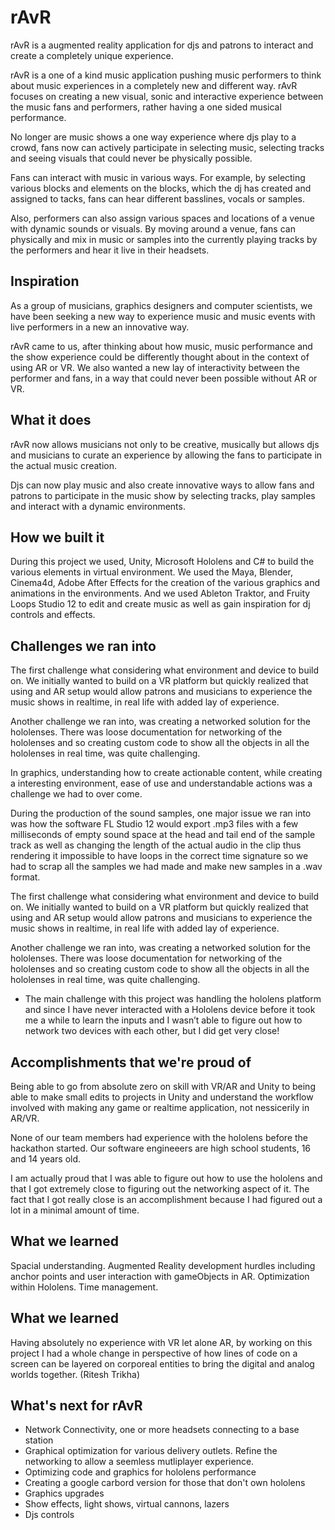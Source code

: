 # rAvR

rAvR is a augmented reality application for djs and patrons to interact and create a completely unique experience.

rAvR is a one of a kind music application pushing music performers to think about music experiences in a completely new and different way. rAvR focuses on creating a new visual, sonic and interactive experience between the music fans and performers, rather having a one sided musical performance. 

No longer are music shows a one way experience where djs play to a crowd, fans now can actively participate in selecting music, selecting tracks and seeing visuals that could never be physically possible.

Fans can interact with music in various ways. For example, by selecting various blocks and elements on the blocks, which the dj has created and assigned to tacks, fans can hear different basslines, vocals or samples. 

Also, performers can also assign various spaces and locations of a venue with dynamic sounds or visuals. By moving around a venue, fans can physically and mix in music or samples into the currently playing tracks by the performers and hear it live in their headsets.



## Inspiration

As a group of musicians, graphics designers and computer scientists, we have been seeking a new way to experience music and music events with live performers in a new an innovative way. 

rAvR came to us, after thinking about how music, music performance and the show experience could be differently thought about in the context of using AR or VR. We also wanted a new lay of interactivity between the performer and fans, in a way that could never been possible without AR or VR.



## What it does



rAvR now allows musicians not only to be creative, musically but allows djs and musicians to curate an experience by allowing the fans to participate in the actual music creation. 

Djs can now play music and also create innovative ways to allow fans and patrons to participate in the music show by selecting tracks, play samples and interact with a dynamic environments.

## How we built it

During this project we used, Unity, Microsoft Hololens and C# to build the various elements in virtual environment. We used the  Maya, Blender, Cinema4d, Adobe After Effects for the creation of the various graphics and animations in the environments. And we used Ableton Traktor, and Fruity Loops Studio 12 to edit and create music as well as gain inspiration for dj controls and effects.


## Challenges we ran into

The first challenge what considering what environment and device to build on. We initially wanted to build on a VR platform but quickly realized that using and AR setup would allow patrons and musicians to experience the music shows in realtime, in real life with added lay of experience.

Another challenge we ran into, was creating a networked solution for the hololenses. There was loose documentation for networking of the hololenses and so creating custom code to show all the objects in all the hololenses in real time, was quite challenging. 

In graphics, understanding how to create actionable content, while creating a interesting environment, ease of use and understandable actions was a challenge we had to over come.

During the production of the sound samples, one major issue we ran into was how the software FL Studio 12 would export .mp3 files with a few milliseconds of empty sound space at the head and tail end of the sample track as well as changing the length of the actual audio in the clip thus rendering it impossible to have loops in the correct time signature so we had to scrap all the samples we had made and make new samples in a .wav format.


The first challenge what considering what environment and device to build on. We initially wanted to build on a VR platform but quickly realized that using and AR setup would allow patrons and musicians to experience the music shows in realtime, in real life with added lay of experience.

Another challenge we ran into, was creating a networked solution for the hololenses. There was loose documentation for networking of the hololenses and so creating custom code to show all the objects in all the hololenses in real time, was quite challenging. 


- The main challenge with this project was handling the hololens platform and since I have never interacted with a Hololens device before it took me a while to learn the inputs and I wasn’t able to figure out how to network two devices with each other, but I did get very close!

## Accomplishments that we're proud of

Being able to go from absolute zero on skill with VR/AR and Unity to being able to make small edits to projects in Unity and understand the workflow involved with making any game or realtime application, not nessicerily in AR/VR.


None of our team members had experience with the hololens before the hackathon started.  Our software engineeers are high school students, 16 and 14 years old.  

I am actually proud that I was able to figure out how to use the hololens and that I got extremely close to figuring out the networking aspect of it. The fact that I got really close is an accomplishment because I had figured out a lot in a minimal amount of time.

## What we learned

Spacial understanding.  Augmented Reality development hurdles including anchor points and user interaction with gameObjects in AR.  Optimization within Hololens.  Time management.


## What we learned

Having absolutely no experience with VR let alone AR, by working on this project I had a whole change in perspective of how lines of code on a screen can be layered on corporeal entities to bring the digital and analog worlds together. (Ritesh Trikha)



## What's next for rAvR

* Network Connectivity, one or more headsets connecting to a base station
* Graphical optimization for various delivery outlets.  Refine the networking to allow a seemless mutliplayer experience.
* Optimizing code and graphics for hololens performance
* Creating a google carbord version for those that don't own hololens
* Graphics upgrades
* Show effects, light shows, virtual cannons, lazers
* Djs controls

